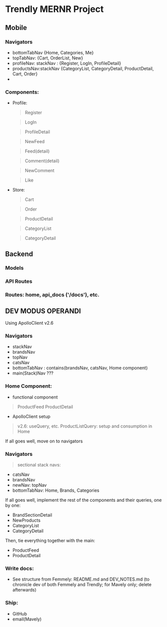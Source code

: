 # Trendly MERNR Project

## Mobile 
### Navigators
* bottomTabNav {Home, Categories, Me}
* topTabNav: {Cart, OrderList, New}
* profileNav: stackNav : {Register, LogIn, ProfileDetail}
* productsNav:stackNav {CategoryList, CategoryDetail, ProductDetail, Cart, Order}
* 


### Components:
* Profile: 
    > Register

    > LogIn

    > ProfileDetail

    > NewFeed

    > Feed(detail)

    > Comment(detail)

    > NewComment

    > Like

* Store:
    > Cart

    > Order

    > ProductDetail

    > CategoryList

    > CategoryDetail

## Backend
### Models

### API Routes

### Routes: home, api_docs ('/docs'), etc.


## DEV MODUS OPERANDI

Using ApolloClient v2.6 

### Navigators
* stackNav
* brandsNav
* topNav
* catsNav 
* bottomTabNav : contains(brandsNav, catsNav, Home component)
* main(Stack)Nav ???

### Home Component:
* functional component 
> ProductFeed 
> ProductDetail 

* ApolloClient setup
> v2.6: useQuery, etc.
> ProductListQuery: setup and consumption in Home

If all goes well, move on to navigators
### Navigators
> sectional stack navs:
* catsNav
* brandsNav
* newNav: topNav
* bottomTabNav: Home, Brands, Categories

If all goes well, implement the rest of the components and their queries, one by one:

* BrandSectionDetail
* NewProducts
* CategoryList
* CategoryDetail

Then, tie everything together with the main:
* ProductFeed
* ProductDetail

### Write docs:
* See structure from Femmely: README.md and DEV_NOTES.md (to chronicle dev of both Femmely and Trendly; for Mavely only; delete afterwards)

### Ship:
* GitHub
* email(Mavely)
